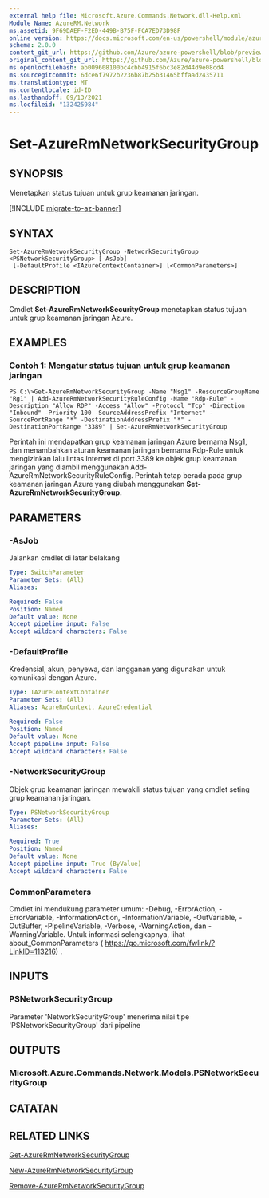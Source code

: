 ```yaml
---
external help file: Microsoft.Azure.Commands.Network.dll-Help.xml
Module Name: AzureRM.Network
ms.assetid: 9F69DAEF-F2ED-449B-B75F-FCA7ED73D98F
online version: https://docs.microsoft.com/en-us/powershell/module/azurerm.network/set-azurermnetworksecuritygroup
schema: 2.0.0
content_git_url: https://github.com/Azure/azure-powershell/blob/preview/src/ResourceManager/Network/Commands.Network/help/Set-AzureRmNetworkSecurityGroup.md
original_content_git_url: https://github.com/Azure/azure-powershell/blob/preview/src/ResourceManager/Network/Commands.Network/help/Set-AzureRmNetworkSecurityGroup.md
ms.openlocfilehash: ab009608100bc4cbb4915f6bc3e82d44d9e08cd4
ms.sourcegitcommit: 6dce6f7972b2236b87b25b31465bffaad2435711
ms.translationtype: MT
ms.contentlocale: id-ID
ms.lasthandoff: 09/13/2021
ms.locfileid: "132425984"
---
```

# Set-AzureRmNetworkSecurityGroup

## SYNOPSIS
Menetapkan status tujuan untuk grup keamanan jaringan.

[!INCLUDE [migrate-to-az-banner](../../includes/migrate-to-az-banner.md)]

## SYNTAX

```
Set-AzureRmNetworkSecurityGroup -NetworkSecurityGroup <PSNetworkSecurityGroup> [-AsJob]
 [-DefaultProfile <IAzureContextContainer>] [<CommonParameters>]
```

## DESCRIPTION
Cmdlet **Set-AzureRmNetworkSecurityGroup** menetapkan status tujuan untuk grup keamanan jaringan Azure.

## EXAMPLES

### Contoh 1: Mengatur status tujuan untuk grup keamanan jaringan
```
PS C:\>Get-AzureRmNetworkSecurityGroup -Name "Nsg1" -ResourceGroupName "Rg1" | Add-AzureRmNetworkSecurityRuleConfig -Name "Rdp-Rule" -Description "Allow RDP" -Access "Allow" -Protocol "Tcp" -Direction "Inbound" -Priority 100 -SourceAddressPrefix "Internet" -SourcePortRange "*" -DestinationAddressPrefix "*" -DestinationPortRange "3389" | Set-AzureRmNetworkSecurityGroup
```

Perintah ini mendapatkan grup keamanan jaringan Azure bernama Nsg1, dan menambahkan aturan keamanan jaringan bernama Rdp-Rule untuk mengizinkan lalu lintas Internet di port 3389 ke objek grup keamanan jaringan yang diambil menggunakan Add-AzureRmNetworkSecurityRuleConfig.
Perintah tetap berada pada grup keamanan jaringan Azure yang diubah menggunakan **Set-AzureRmNetworkSecurityGroup.**

## PARAMETERS

### -AsJob
Jalankan cmdlet di latar belakang

```yaml
Type: SwitchParameter
Parameter Sets: (All)
Aliases: 

Required: False
Position: Named
Default value: None
Accept pipeline input: False
Accept wildcard characters: False
```

### -DefaultProfile
Kredensial, akun, penyewa, dan langganan yang digunakan untuk komunikasi dengan Azure.

```yaml
Type: IAzureContextContainer
Parameter Sets: (All)
Aliases: AzureRmContext, AzureCredential

Required: False
Position: Named
Default value: None
Accept pipeline input: False
Accept wildcard characters: False
```

### -NetworkSecurityGroup
Objek grup keamanan jaringan mewakili status tujuan yang cmdlet seting grup keamanan jaringan.

```yaml
Type: PSNetworkSecurityGroup
Parameter Sets: (All)
Aliases: 

Required: True
Position: Named
Default value: None
Accept pipeline input: True (ByValue)
Accept wildcard characters: False
```

### CommonParameters
Cmdlet ini mendukung parameter umum: -Debug, -ErrorAction, -ErrorVariable, -InformationAction, -InformationVariable, -OutVariable, -OutBuffer, -PipelineVariable, -Verbose, -WarningAction, dan -WarningVariable. Untuk informasi selengkapnya, lihat about_CommonParameters ( https://go.microsoft.com/fwlink/?LinkID=113216) .

## INPUTS

### PSNetworkSecurityGroup
Parameter 'NetworkSecurityGroup' menerima nilai tipe 'PSNetworkSecurityGroup' dari pipeline

## OUTPUTS

### Microsoft.Azure.Commands.Network.Models.PSNetworkSecurityGroup

## CATATAN

## RELATED LINKS

[Get-AzureRmNetworkSecurityGroup](./Get-AzureRmNetworkSecurityGroup.md)

[New-AzureRmNetworkSecurityGroup](./New-AzureRmNetworkSecurityGroup.md)

[Remove-AzureRmNetworkSecurityGroup](./Remove-AzureRmNetworkSecurityGroup.md)


